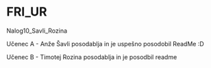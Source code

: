 # FRI_UR

Nalog10_Savli_Rozina

Učenec A - Anže Šavli posodablja in je uspešno posodobil ReadMe :D

Učenec B - Timotej Rozina posodablja in je posodbil readme
